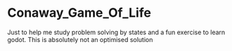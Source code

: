 # Conaway_Game_Of_Life
 Just to help me study problem solving by states and a fun exercise to learn godot. This is absolutely not an optimised solution
